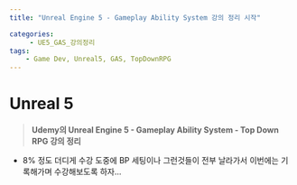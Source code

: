 ```yaml
---
title: "Unreal Engine 5 - Gameplay Ability System 강의 정리 시작"

categories: 
     - UE5_GAS_강의정리
tags:
    - Game Dev, Unreal5, GAS, TopDownRPG
---
```

# Unreal 5

> **Udemy의 Unreal Engine 5 - Gameplay Ability System - Top Down RPG 강의 정리**

- 8% 정도 더디게 수강 도중에 BP 세팅이나 그런것들이 전부 날라가서 이번에는 기록해가며 수강해보도록 하자...
      